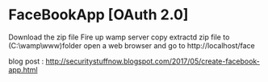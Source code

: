 # FaceBookApp [OAuth 2.0]
Download the zip file
Fire up wamp server
copy extractd zip file to (C:\wamp\www)folder
open a web browser and go to http://localhost/face

blog post : http://securitystuffnow.blogspot.com/2017/05/create-facebook-app.html
